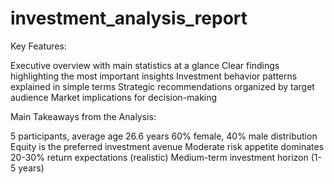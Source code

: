# investment_analysis_report


Key Features:

Executive overview with main statistics at a glance
Clear findings highlighting the most important insights
Investment behavior patterns explained in simple terms
Strategic recommendations organized by target audience
Market implications for decision-making

Main Takeaways from the Analysis:

5 participants, average age 26.6 years
60% female, 40% male distribution
Equity is the preferred investment avenue
Moderate risk appetite dominates
20-30% return expectations (realistic)
Medium-term investment horizon (1-5 years)
